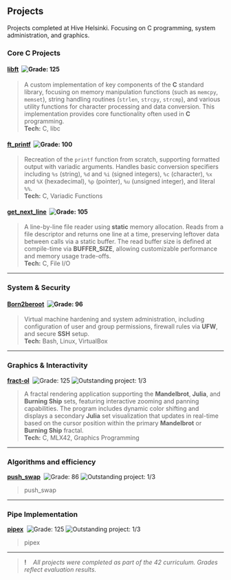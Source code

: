 ## Projects

Projects completed at Hive Helsinki. Focusing on C programming, system administration, and graphics.

### Core C Projects

#### [**libft**](https://github.com/usvapel/libft) &nbsp;![Grade: 125](https://img.shields.io/badge/Grade-125-brightgreen?style=plastic)
> A custom implementation of key components of the **C** standard library, focusing on memory manipulation functions (such as `memcpy`, `memset`), string handling routines (`strlen`, `strcpy`, `strcmp`), and various utility functions for character processing and data conversion. This implementation provides core functionality often used in **C** programming.  
**Tech:** C, libc

#### [**ft_printf**](https://github.com/usvapel/ft_printf) &nbsp;![Grade: 100](https://img.shields.io/badge/Grade-100-brightgreen?style=plastic)
> Recreation of the `printf` function from scratch, supporting formatted output with variadic arguments.
Handles basic conversion specifiers including `%s` (string), `%d` and `%i` (signed integers), `%c` (character), `%x` and `%X` (hexadecimal), `%p` (pointer), `%u` (unsigned integer), and literal `%%`.  
**Tech:** C, Variadic Functions

#### [**get_next_line**](https://github.com/usvapel/get_next_line) &nbsp;![Grade: 105](https://img.shields.io/badge/Grade-105-brightgreen?style=plastic)
> A line-by-line file reader using **static** memory allocation.
Reads from a file descriptor and returns one line at a time, preserving leftover data between calls via a static buffer.
The read buffer size is defined at compile-time via **BUFFER_SIZE**, allowing customizable performance and memory usage trade-offs.  
**Tech:** C, File I/O

---

### System & Security

#### [**Born2beroot**](https://github.com/usvapel/born2beroot) &nbsp;![Grade: 96](https://img.shields.io/badge/Grade-96-brightgreen?style=plastic)
> Virtual machine hardening and system administration, including configuration of user and group permissions, firewall rules via **UFW**, and secure **SSH** setup.  
**Tech:** Bash, Linux, VirtualBox

---

### Graphics & Interactivity

[**fract-ol**](https://github.com/usvapel/fract-ol) &nbsp;![Grade: 125](https://img.shields.io/badge/Grade-125-brightgreen?style=plastic) ![Outstanding project: 1/3](https://img.shields.io/badge/Outstanding%20project-⭐☆☆-blue?style=plastic)
> A fractal rendering application supporting the **Mandelbrot**, **Julia**, and **Burning Ship** sets, featuring interactive zooming and panning capabilities.
The program includes dynamic color shifting and displays a secondary **Julia** set visualization that updates in real-time based on the cursor position within the primary **Mandelbrot** or **Burning Ship** fractal.  
**Tech:** C, MLX42, Graphics Programming

---

### Algorithms and efficiency

[**push_swap**](https://github.com/usvapel/push_swap) &nbsp;![Grade: 86](https://img.shields.io/badge/Grade-86-brightgreen?style=plastic) ![Outstanding project: 1/3](https://img.shields.io/badge/Outstanding%20project-⭐☆☆-blue?style=plastic)
> push_swap

---

### Pipe Implementation

[**pipex**](https://github.com/usvapel/pipex) &nbsp;![Grade: 125](https://img.shields.io/badge/Grade-125-brightgreen?style=plastic) ![Outstanding project: 1/3](https://img.shields.io/badge/Outstanding%20project-⭐☆☆-blue?style=plastic)
> pipex

---

> **!** &nbsp;&nbsp; *All projects were completed as part of the 42 curriculum. Grades reflect evaluation results.*  
